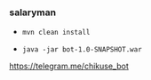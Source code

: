 ### salaryman
- `mvn clean install`

- `java -jar bot-1.0-SNAPSHOT.war`

https://telegram.me/chikuse_bot 
